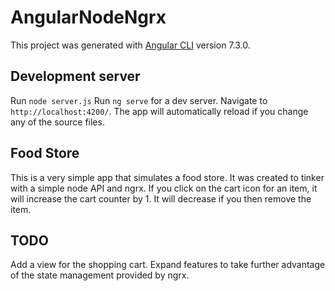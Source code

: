 # AngularNodeNgrx

This project was generated with [Angular CLI](https://github.com/angular/angular-cli) version 7.3.0.

## Development server
Run `node server.js`
Run `ng serve` for a dev server. Navigate to `http://localhost:4200/`. The app will automatically reload if you change any of the source files.

## Food Store
This is a very simple app that simulates a food store. It was created to tinker with a simple node API and ngrx. If you click on the cart icon for an item, it will increase the cart counter by 1. It will decrease if you then remove the item.

## TODO
Add a view for the shopping cart.
Expand features to take further advantage of the state management provided by ngrx.
